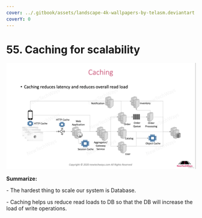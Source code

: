 ```yaml
---
cover: ../.gitbook/assets/landscape-4k-wallpapers-by-telasm.deviantart.com (44).jpg
coverY: 0
---
```


# 55. Caching for scalability

![](../.gitbook/assets/Caching.png)

**Summarize:**

\- The hardest thing to scale our system is Database.

\- Caching helps us reduce read loads to DB so that the DB will increase the load of write operations.
